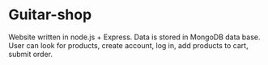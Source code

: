 # Guitar-shop
Website written in node.js + Express. Data is stored in MongoDB data base. User can look for products, create account, log in, add products to cart, submit order.
